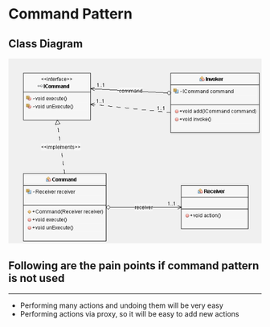 # Command Pattern

## Class Diagram
![Command Pattern Class Diagram](class.png)

## Following are the pain points if command pattern is not used
***
* Performing many actions and undoing them will be very easy
* Performing actions via proxy, so it will be easy to add new actions
